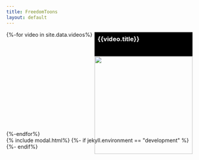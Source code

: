 ```yaml
---
title: FreedomToons
layout: default
---
```


<style>
	.grid-tile{
		display: inline-block;
		height: 260px;
		width: 260px;
		margin: 2px;
		vertical-align: top;
	}
	.grid-tile h3{
		color: #FFF;
		background-color: #000;
		height: 3rem;
		margin: 0;
		padding: .5rem;
	}
	.grid-tile img{
		width: 100%;
	}
</style>
<div class="grid-list">
	{%-for video in site.data.videos%}
	<div class="grid-tile" id='myBtn'>
		<h3>{{video.title}}</h3>
		<img src="https://i.ytimg.com/vi/{{video.id}}/hqdefault.jpg" alt="">
	</div>
	{%-endfor%}
</div>
{% include modal.html%}
<script>
</script>
{%- if jekyll.environment == "development" %}
<!-- {% include todo.html%}-->
{%- endif%}
